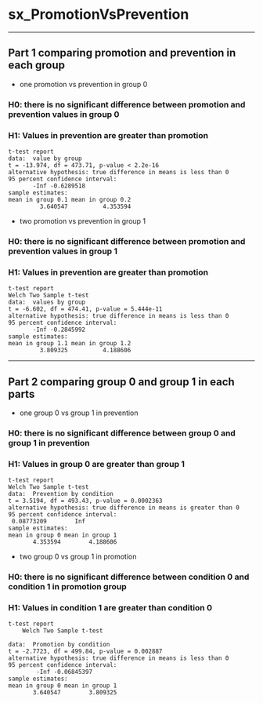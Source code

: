 # sx_PromotionVsPrevention
---
## Part 1 comparing promotion and prevention in each group
* one promotion vs prevention in group 0
### H0: there is no significant difference between promotion and prevention values in group 0
### H1: Values in prevention are greater than promotion
```
t-test report
data:  value by group
t = -13.974, df = 473.71, p-value < 2.2e-16
alternative hypothesis: true difference in means is less than 0
95 percent confidence interval:
       -Inf -0.6289518
sample estimates:
mean in group 0.1 mean in group 0.2 
         3.640547          4.353594
```
* two promotion vs prevention in group 1
### H0: there is no significant difference between promotion and prevention values in group 1
### H1: Values in prevention are greater than promotion
```
t-test report
Welch Two Sample t-test
data:  values by group
t = -6.602, df = 474.41, p-value = 5.444e-11
alternative hypothesis: true difference in means is less than 0
95 percent confidence interval:
       -Inf -0.2845992
sample estimates:
mean in group 1.1 mean in group 1.2 
         3.809325          4.188606 
```
---
## Part 2 comparing group 0 and group 1 in each parts
* one group 0 vs group 1 in prevention
### H0: there is no significant difference between group 0 and group 1 in prevention
### H1: Values in group 0 are greater than group 1
```
t-test report
Welch Two Sample t-test
data:  Prevention by condition
t = 3.5194, df = 493.43, p-value = 0.0002363
alternative hypothesis: true difference in means is greater than 0
95 percent confidence interval:
 0.08773209        Inf
sample estimates:
mean in group 0 mean in group 1 
       4.353594        4.188606
```
* two group 0 vs group 1 in promotion
### H0: there is no significant difference between condition 0 and condition 1 in promotion group
### H1: Values in condition 1 are greater than condition 0
```
t-test report
	Welch Two Sample t-test

data:  Promotion by condition
t = -2.7723, df = 499.84, p-value = 0.002887
alternative hypothesis: true difference in means is less than 0
95 percent confidence interval:
        -Inf -0.06845397
sample estimates:
mean in group 0 mean in group 1 
       3.640547        3.809325 
```